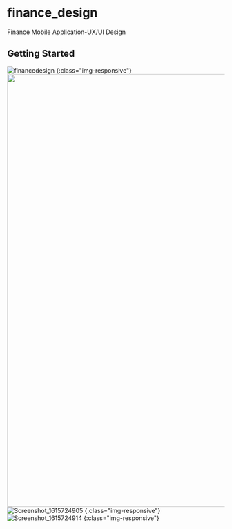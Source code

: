 # finance_design

Finance Mobile Application-UX/UI Design

## Getting Started

![financedesign](https://user-images.githubusercontent.com/59014749/111068614-9146b800-84da-11eb-8eeb-cfacdb31377a.jpg) {:class="img-responsive"}
<img src="https://user-images.githubusercontent.com/59014749/111068614-9146b800-84da-11eb-8eeb-cfacdb31377a.jpg" width="1000">
![Screenshot_1615724905](https://user-images.githubusercontent.com/59014749/111068623-986dc600-84da-11eb-81c5-a948d0494ce7.png) {:class="img-responsive"}
![Screenshot_1615724914](https://user-images.githubusercontent.com/59014749/111068626-999ef300-84da-11eb-9f60-afe8137a8159.png) {:class="img-responsive"}

